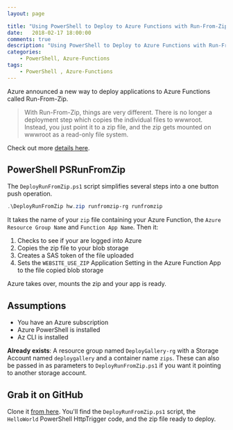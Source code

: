 ```yaml
---
layout: page

title: "Using PowerShell to Deploy to Azure Functions with Run-From-Zip"
date:   2018-02-17 18:00:00
comments: true
description: "Using PowerShell to Deploy to Azure Functions with Run-From-Zip"
categories:
    - PowerShell, Azure-Functions
tags:
    - PowerShell , Azure-Functions
---
```


Azure announced a new way to deploy applications to Azure Functions called Run-From-Zip.

> With Run-From-Zip, things are very different. There is no longer a deployment step which copies the individual files to wwwroot. Instead, you just point it to a zip file, and the zip gets mounted on wwwroot as a read-only file system.

Check out more [details here](https://github.com/Azure/app-service-announcements/issues/84).

## PowerShell PSRunFromZip
The `DeployRunFromZip.ps1` script simplifies several steps into a one button push operation.

```Powershell
.\DeployRunFromZip hw.zip runfromzip-rg runfromzip
```
It takes the name of your `zip` file containing your Azure Function, the `Azure Resource Group Name` and `Function App Name`. Then it:

1. Checks to see if your are logged into Azure
1. Copies the zip file to your blob storage
1. Creates a SAS token of the file uploaded
1. Sets the `WEBSITE_USE_ZIP` Application Setting in the Azure Function App to the file copied blob storage

Azure takes over, mounts the zip and your app is ready.

## Assumptions

- You have an Azure subscription
- Azure PowerShell is installed
- Az CLI is installed

**Already exists**:
A resource group named `DeployGallery-rg` with a Storage Account named `deploygallery` and a container name `zips`. These can also be passed in as parameters to `DeployRunFromZip.ps1` if you want it pointing to another storage account.

## Grab it on GitHub
Clone it [from here](https://github.com/dfinke/PSRunFromZip). You'll find the `DeployRunFromZip.ps1` script, the `HelloWorld` PowerShell HttpTrigger code, and the zip file ready to deploy.